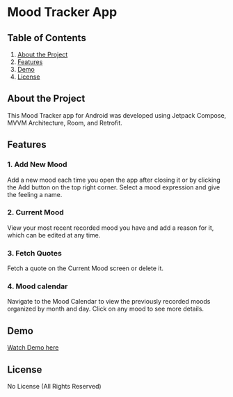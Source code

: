 # Mood Tracker App

## Table of Contents
1. [About the Project](#about-the-project)
2. [Features](#features)
3. [Demo](#demo)
4. [License](#license)

## About the Project
This Mood Tracker app for Android was developed using Jetpack Compose, MVVM Architecture, Room, and Retrofit.

## Features

### 1. Add New Mood
Add a new mood each time you open the app after closing it or by clicking the Add button on the top right corner. Select a mood expression and give the feeling a name. 

### 2. Current Mood 
View your most recent recorded mood you have and add a reason for it, which can be edited at any time.

### 3. Fetch Quotes
Fetch a quote on the Current Mood screen or delete it. 

### 4. Mood calendar 
Navigate to the Mood Calendar to view the previously recorded moods organized by month and day. Click on any mood to see more details.

## Demo
[Watch Demo here](https://www.youtube.com/watch?v=cS3SJ_rG65A)

## License
No License (All Rights Reserved)
